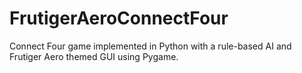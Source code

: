 # FrutigerAeroConnectFour
Connect Four game implemented in Python with a rule-based AI and Frutiger Aero themed GUI using Pygame.
